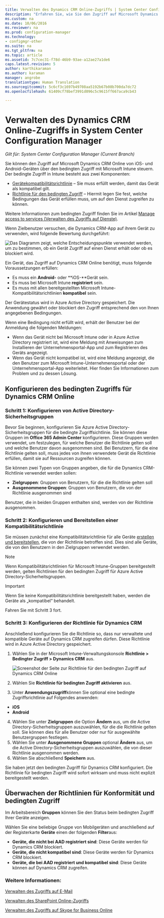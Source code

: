 ```yaml
---
title: Verwalten des Dynamics CRM Online-Zugriffs | System Center Configuration Manager
description: "Erfahren Sie, wie Sie den Zugriff auf Microsoft Dynamics CRM Online von iOS- und Android-Geräten über den bedingten Zugriff mit Microsoft Intune steuern."
ms.custom: na
ms.date: 10/06/2016
ms.reviewer: na
ms.prod: configuration-manager
ms.technology:
- configmgr-other
ms.suite: na
ms.tgt_pltfrm: na
ms.topic: article
ms.assetid: 7c7cec31-f78d-46b9-93ae-a12ae27a1de6
caps.latest.revision: 5
author: karthikaraman
ms.author: karaman
manager: angrobe
translationtype: Human Translation
ms.sourcegitcommit: 5c6cf3c1697b49708aa5192b67b08b700da7dc72
ms.openlocfilehash: 61409cf78bef3991d096c5c9615ff667aca9cb43

---
```

# <a name="manage-dynamics-crm-online-access-in-system-center-configuration-manager"></a>Verwalten des Dynamics CRM Online-Zugriffs in System Center Configuration Manager

*Gilt für: System Center Configuration Manager (Current Branch)*

Sie können den Zugriff auf Microsoft Dynamics CRM Online von iOS- und Android-Geräten über den bedingten Zugriff mit Microsoft Intune steuern.  Der bedingte Zugriff in Intune besteht aus zwei Komponenten:
* [Gerätekompatibilitätsrichtlinie](../../protect/deploy-use/device-compliance-policies.md) – Sie muss erfüllt werden, damit das Gerät als kompatibel gilt.
* [Richtlinie für den bedingten Zugriff](../../protect/deploy-use/manage-access-to-services.md) – Hiermit legen Sie fest, welche Bedingungen das Gerät erfüllen muss, um auf den Dienst zugreifen zu können.

Weitere Informationen zum bedingten Zugriff finden Sie im Artikel [Manage access to services (Verwalten des Zugriffs auf Dienste)](../../protect/deploy-use/manage-access-to-services.md).


Wenn Zielbenutzer versuchen, die Dynamics CRM-App auf ihrem Gerät zu verwenden, wird folgende Bewertung durchgeführt:

![Das Diagramm zeigt, welche Entscheidungspunkte verwendet werden, um zu bestimmen, ob ein Gerät Zugriff auf einen Dienst erhält oder ob es blockiert wird.](../media/mdm-ca-dynamics-crm-flow-diagram.png)

Ein Gerät, das Zugriff auf Dynamics CRM Online benötigt, muss folgende Voraussetzungen erfüllen:
* Es muss ein **Android-** oder **iOS-**Gerät sein.
* Es muss bei Microsoft Intune **registriert** sein.
* Es muss mit allen bereitgestellten Microsoft Intune-Kompatibilitätsrichtlinien **kompatibel** sein.

Der Gerätestatus wird in Azure Active Directory gespeichert. Die Anwendung gewährt oder blockiert den Zugriff entsprechend den von Ihnen angegebenen Bedingungen.

Wenn eine Bedingung nicht erfüllt wird, erhält der Benutzer bei der Anmeldung die folgenden Meldungen:
* Wenn das Gerät nicht bei Microsoft Intune oder in Azure Active Directory registriert ist, wird eine Meldung mit Anweisungen zum Installieren der Unternehmensportal-App und zum Registrieren des Geräts angezeigt.
* Wenn das Gerät nicht kompatibel ist, wird eine Meldung angezeigt, die den Benutzer zum Microsoft Intune-Unternehmensportal oder der Unternehmensportal-App weiterleitet. Hier finden Sie Informationen zum Problem und zu dessen Lösung.

## <a name="configure-conditional-access-for-dynamics-crm-online"></a>Konfigurieren des bedingten Zugriffs für Dynamics CRM Online  
### <a name="step-1-configure-active-directory-security-groups"></a>Schritt 1: Konfigurieren von Active Directory-Sicherheitsgruppen

Bevor Sie beginnen, konfigurieren Sie Azure Active Directory-Sicherheitsgruppen für die bedingte Zugriffsichtlinie. Sie können diese Gruppen im **Office 365 Admin Center** konfigurieren. Diese Gruppen werden verwendet, um festzulegen, für welche Benutzer die Richtlinie gelten soll und welche Benutzer davon ausgenommen sind. Bei Benutzern, für die eine Richtlinie gelten soll, muss jedes von ihnen verwendete Gerät die Richtlinie erfüllen, damit sie auf Ressourcen zugreifen können.

Sie können zwei Typen von Gruppen angeben, die für die Dynamics CRM-Richtlinie verwendet werden sollen:
* **Zielgruppen**: Gruppen von Benutzern, für die die Richtlinie gelten soll
* **Ausgenommene Gruppen**: Gruppen von Benutzern, die von der Richtlinie ausgenommen sind

Benutzer, die in beiden Gruppen enthalten sind, werden von der Richtlinie ausgenommen.

### <a name="step-2-configure-and-deploy-a-compliance-policy"></a>Schritt 2: Konfigurieren und Bereitstellen einer Kompatibilitätsrichtlinie
Sie müssen zunächst eine Kompatibilitätsrichtlinie für alle Geräte [erstellen und bereitstellen](../../protect/deploy-use/device-compliance-policies.md), die von der Richtlinie betroffen sind. Dies sind alle Geräte, die von den Benutzern in den Zielgruppen verwendet werden.

> [!NOTE]
> Wenn Kompatibilitätsrichtlinien für Microsoft Intune-Gruppen bereitgestellt werden, gelten Richtlinien für den bedingten Zugriff für Azure Active Directory-Sicherheitsgruppen.

> [!IMPORTANT]
> Wenn Sie keine Kompatibilitätsrichtlinie bereitgestellt haben, werden die Geräte als „kompatibel“ behandelt.

Fahren Sie mit Schritt 3 fort.
### <a name="step-3-configure-the-dynamics-crm-policy"></a>Schritt 3: Konfigurieren der Richtlinie für Dynamics CRM
Anschließend konfigurieren Sie die Richtlinie so, dass nur verwaltete und kompatible Geräte auf Dynamics CRM zugreifen dürfen. Diese Richtlinie wird in Azure Active Directory gespeichert.

1.  Wählen Sie in der Microsoft Intune-Verwaltungskonsole **Richtlinie > Bedingter Zugriff > Dynamics CRM** aus.

     ![Screenshot der Seite zur Richtlinie für den bedingten Zugriff auf Dynamics CRM Online](../media/mdm-ca-dynamics-crm-policy-configuration.png)

2.  Wählen Sie **Richtlinie für bedingten Zugriff aktivieren** aus.
3.  Unter **Anwendungszugriff**können Sie optional eine bedingte Zugriffsrichtlinie auf Folgendes anwenden:
  * **iOS**
  * **Android**
4.  Wählen Sie unter **Zielgruppen** die Option **Ändern** aus, um die Active Directory-Sicherheitsgruppen auszuwählen, für die die Richtlinie gelten soll. Sie können dies für alle Benutzer oder nur für ausgewählte Benutzergruppen festlegen.
5.  Wählen Sie unter **Ausgenommene Gruppen** optional **Ändern** aus, um die Active Directory-Sicherheitsgruppen auszuwählen, die von dieser Richtlinie ausgenommen werden.
6.  Wählen Sie abschließend **Speichern** aus.

Sie haben jetzt den bedingten Zugriff für Dynamics CRM konfiguriert. Die Richtlinie für bedingten Zugriff wird sofort wirksam und muss nicht explizit bereitgestellt werden.
##  <a name="monitor-the-compliance-and-conditional-access-policies"></a>Überwachen der Richtlinien für Konformität und bedingten Zugriff

Im Arbeitsbereich **Gruppen** können Sie den Status beim bedingten Zugriff Ihrer Geräte anzeigen.

Wählen Sie eine beliebige Gruppe von Mobilgeräten und anschließend auf der Registerkarte **Geräte** einen der folgenden **Filter**aus:
* **Geräte, die nicht bei AAD registriert sind**: Diese Geräte werden für Dynamics CRM blockiert.
* **Geräte, die nicht kompatibel sind**: Diese Geräte werden für Dynamics CRM blockiert.
* **Geräte, die bei AAD registriert und kompatibel sind**: Diese Geräte können auf Dynamics CRM zugreifen.

###  <a name="see-also"></a>Weitere Informationen:
[Verwalten des Zugriffs auf E-Mail](../../protect/deploy-use/manage-email-access.md)

[Verwalten des SharePoint Online-Zugriffs](../../protect/deploy-use/manage-sharepoint-online-access.md)

[Verwalten des Zugriffs auf Skype for Business Online](../../protect/deploy-use/manage-skype-for-business-online-access.md)



<!--HONumber=Nov16_HO1-->


